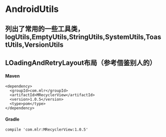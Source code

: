 # AndroidUtils
## 列出了常用的一些工具类，logUtils,EmptyUtils,StringUtils,SystemUtils,ToastUtils,VersionUtils
## LOadingAndRetryLayout布局（参考借鉴别人的）

#### Maven
    <dependency>
      <groupId>com.mlr</groupId>
      <artifactId>MRecyclerView</artifactId>
      <version>1.0.5</version>
      <type>pom</type>
    </dependency>
#### Gradle
    compile 'com.mlr:MRecyclerView:1.0.5'
